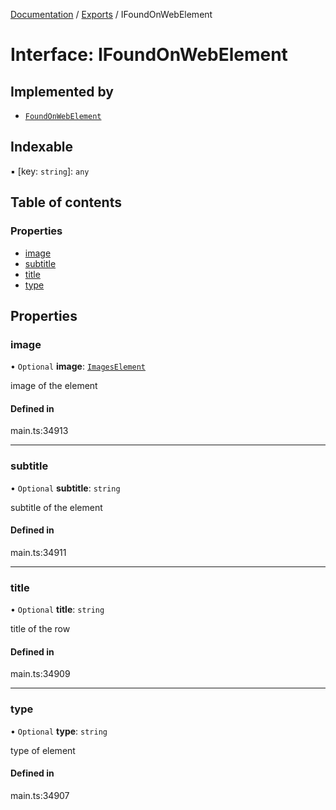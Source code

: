 [Documentation](../README.md) / [Exports](../modules.md) / IFoundOnWebElement

# Interface: IFoundOnWebElement

## Implemented by

- [`FoundOnWebElement`](../classes/FoundOnWebElement.md)

## Indexable

▪ [key: `string`]: `any`

## Table of contents

### Properties

- [image](IFoundOnWebElement.md#image)
- [subtitle](IFoundOnWebElement.md#subtitle)
- [title](IFoundOnWebElement.md#title)
- [type](IFoundOnWebElement.md#type)

## Properties

### image

• `Optional` **image**: [`ImagesElement`](../classes/ImagesElement.md)

image of the element

#### Defined in

main.ts:34913

___

### subtitle

• `Optional` **subtitle**: `string`

subtitle of the element

#### Defined in

main.ts:34911

___

### title

• `Optional` **title**: `string`

title of the row

#### Defined in

main.ts:34909

___

### type

• `Optional` **type**: `string`

type of element

#### Defined in

main.ts:34907
